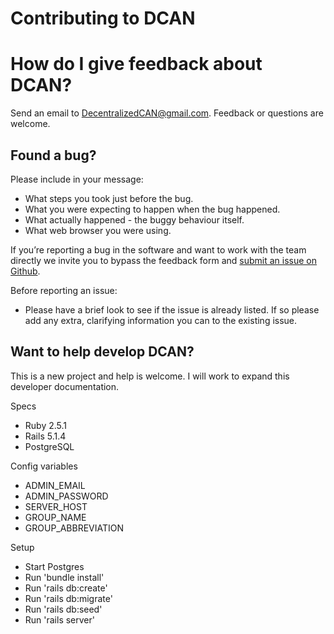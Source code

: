 # Contributing to DCAN

# How do I give feedback about DCAN?

Send an email to DecentralizedCAN@gmail.com. Feedback or questions are welcome.

## Found a bug?

Please include in your message:
* What steps you took just before the bug.
* What you were expecting to happen when the bug happened.
* What actually happened - the buggy behaviour itself.
* What web browser you were using.

If you’re reporting a bug in the software and want to work with the team directly we invite you to bypass the feedback form and [submit an issue on Github](https://github.com/DecentralizedCAN/CAN/issues/new).

Before reporting an issue:
* Please have a brief look to see if the issue is already listed. If so please add any extra, clarifying information you can to the existing issue.

## Want to help develop DCAN?

This is a new project and help is welcome. I will work to expand this developer documentation.

Specs
* Ruby 2.5.1
* Rails 5.1.4
* PostgreSQL

Config variables
* ADMIN_EMAIL
* ADMIN_PASSWORD
* SERVER_HOST
* GROUP_NAME
* GROUP_ABBREVIATION

Setup
* Start Postgres
* Run 'bundle install'
* Run 'rails db:create'
* Run 'rails db:migrate'
* Run 'rails db:seed'
* Run 'rails server'